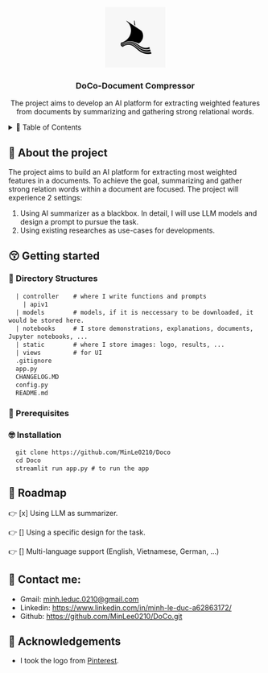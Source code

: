 <!-- PROJECT LOGO -->
<br />
<div align="center">
  <a href="https://github.com/MinLee0210/DoCo.git">
    <img src="static/doco_logo.jpg" alt="Logo" width="120" height="120">
  </a>

<h3 align="center">DoCo-Document Compressor</h3>

  <p align="center">
    The project aims to develop an AI platform for extracting weighted features from documents by summarizing and gathering strong relational words.
    <br/>
  </p>
</div>

<!-- TABLE OF CONTENTS -->
<details>
  <summary>📃 Table of Contents</summary>
  <ol>
    <li>
      <a href="#about-the-project">About The Project</a>
      <ul>
        <li><a href="#built-with">Built With</a></li>
      </ul>
    </li>
    <li>
      <a href="#getting-started">Getting Started</a>
      <ul>
        <li><a href="#prerequisites">Directory Structures</a></li>
        <li><a href="#prerequisites">Prerequisites</a></li>
        <li><a href="#installation">Installation</a></li>
      </ul>
    </li>
    <li><a href="#usage">Usage</a></li>
    <li><a href="#roadmap">Roadmap</a></li>
    <li><a href="#contact">Contact</a></li>
    <li><a href="#acknowledgments">Acknowledgments</a></li>s
  </ol>
</details>

## 👀 About the project 
The project aims to build an AI platform for extracting most weighted features in a documents. To achieve the goal, summarizing and gather strong relation words within a document are focused. The project will experience 2 settings: 
1. Using AI summarizer as a blackbox. In detail, I will use LLM models and design a prompt to pursue the task. 
2. Using existing researches as use-cases for developments.

## 😚 Getting started
### 📁 Directory Structures
```
  | controller    # where I write functions and prompts
    | apiv1
  | models        # models, if it is neccessary to be downloaded, it would be stored here. 
  | notebooks     # I store demonstrations, explanations, documents, Jupyter notebooks, ...
  | static        # where I store images: logo, results, ...
  | views         # for UI
  .gitignore
  app.py
  CHANGELOG.MD
  config.py
  README.md
```
### 🧐 Prerequisites

### 🤓 Installation
```
  git clone https://github.com/MinLe0210/Doco
  cd Doco
  streamlit run app.py # to run the app
```

## 🎯 Roadmap
👉 [x] Using LLM as summarizer. 

👉 [] Using a specific design for the task. 

👉 [] Multi-language support (English, Vietnamese, German, ...)


## 📨 Contact me:
+ Gmail: minh.leduc.0210@gmail.com
+ Linkedin: https://www.linkedin.com/in/minh-le-duc-a62863172/
+ Github: https://github.com/MinLee0210/DoCo.git

## 💚 Acknowledgements
+ I took the logo from [Pinterest](https://pin.it/4u1QHJg). 